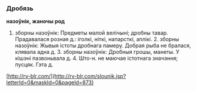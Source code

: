 ### Дробязь
**назоўнік, жаночы род**

1. зборны назоўнік: Предметы малой велічыні; дробны тавар. Прадавалася розная д.: іголкі, ніткі, напарсткі, аплікі. 2. зборны назоўнік: Жывыя істоты дробнага памеру. Добрая рыба не бралася, клявала адна д. З. зборны назоўнік: Дробныя грошы, манеты. У кішэні пазвоньвала д. 4. Што-н. не маючае істотнага значэння; пусцяк. Гэта д.

<a rel="author">[http://rv-blr.com/](http://rv-blr.com/slounik.jsp?letterId=0&maskId=0&pageId=873)</a>
